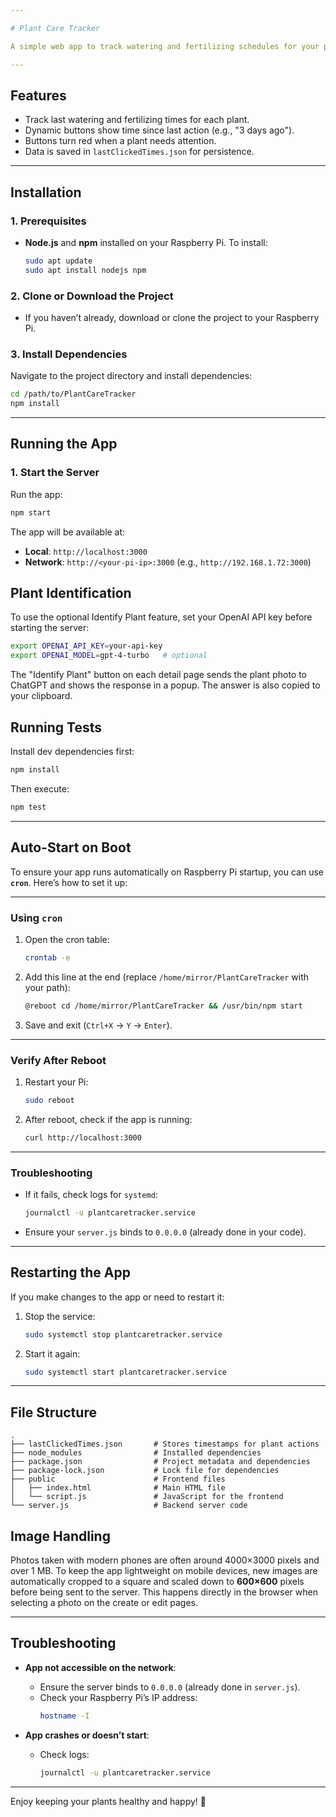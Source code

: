 ```yaml
---

# Plant Care Tracker

A simple web app to track watering and fertilizing schedules for your plants. Built with **Node.js**, **Express**, and vanilla JavaScript.

---
```


## **Features**
- Track last watering and fertilizing times for each plant.
- Dynamic buttons show time since last action (e.g., "3 days ago").
- Buttons turn red when a plant needs attention.
- Data is saved in `lastClickedTimes.json` for persistence.

---

## **Installation**

### **1. Prerequisites**
- **Node.js** and **npm** installed on your Raspberry Pi.
  To install:
  ```bash
  sudo apt update
  sudo apt install nodejs npm
  ```

### **2. Clone or Download the Project**
- If you haven’t already, download or clone the project to your Raspberry Pi.

### **3. Install Dependencies**
Navigate to the project directory and install dependencies:
```bash
cd /path/to/PlantCareTracker
npm install
```

---

## **Running the App**

### **1. Start the Server**
Run the app:
```bash
npm start
```
The app will be available at:
- **Local**: `http://localhost:3000`
- **Network**: `http://<your-pi-ip>:3000` (e.g., `http://192.168.1.72:3000`)

## Plant Identification
To use the optional Identify Plant feature, set your OpenAI API key before starting the server:
```bash
export OPENAI_API_KEY=your-api-key
export OPENAI_MODEL=gpt-4-turbo   # optional
```
The "Identify Plant" button on each detail page sends the plant photo to ChatGPT and shows the response in a popup. The answer is also copied to your clipboard.


## **Running Tests**
Install dev dependencies first:
```bash
npm install
```
Then execute:
```bash
npm test
```

---

## **Auto-Start on Boot**

To ensure your app runs automatically on Raspberry Pi startup, you can use **`cron`**. Here’s how to set it up:

---

### **Using `cron`**
1. Open the cron table:
   ```bash
   crontab -e
   ```

2. Add this line at the end (replace `/home/mirror/PlantCareTracker` with your path):
   ```bash
   @reboot cd /home/mirror/PlantCareTracker && /usr/bin/npm start
   ```

3. Save and exit (`Ctrl+X` → `Y` → `Enter`).

---

### **Verify After Reboot**
1. Restart your Pi:
   ```bash
   sudo reboot
   ```

2. After reboot, check if the app is running:
   ```bash
   curl http://localhost:3000
   ```

---

### **Troubleshooting**
- If it fails, check logs for `systemd`:
  ```bash
  journalctl -u plantcaretracker.service
  ```
- Ensure your `server.js` binds to `0.0.0.0` (already done in your code).
---

## **Restarting the App**

If you make changes to the app or need to restart it:

1. Stop the service:
   ```bash
   sudo systemctl stop plantcaretracker.service
   ```

2. Start it again:
   ```bash
   sudo systemctl start plantcaretracker.service
   ```

---

## **File Structure**
```
.
├── lastClickedTimes.json       # Stores timestamps for plant actions
├── node_modules                # Installed dependencies
├── package.json                # Project metadata and dependencies
├── package-lock.json           # Lock file for dependencies
├── public                      # Frontend files
│   ├── index.html              # Main HTML file
│   └── script.js               # JavaScript for the frontend
└── server.js                   # Backend server code
```

## Image Handling

Photos taken with modern phones are often around 4000&times;3000 pixels and over 1&nbsp;MB. To keep the app lightweight on mobile devices, new images are automatically cropped to a square and scaled down to **600&times;600** pixels before being sent to the server. This happens directly in the browser when selecting a photo on the create or edit pages.

---

## **Troubleshooting**

- **App not accessible on the network**:
  - Ensure the server binds to `0.0.0.0` (already done in `server.js`).
  - Check your Raspberry Pi’s IP address:
    ```bash
    hostname -I
    ```

- **App crashes or doesn’t start**:
  - Check logs:
    ```bash
    journalctl -u plantcaretracker.service
    ```

---

Enjoy keeping your plants healthy and happy! 🌱
